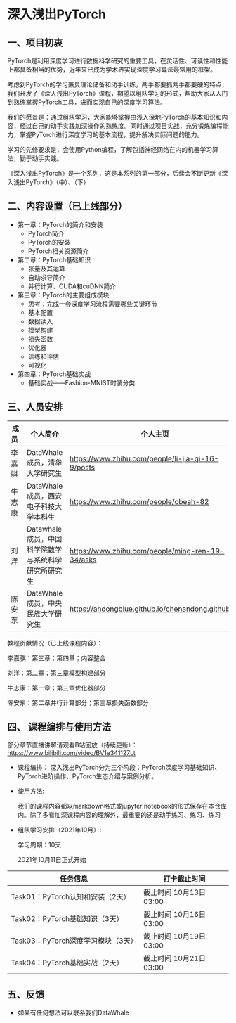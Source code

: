 # 深入浅出PyTorch

## 一、项目初衷

PyTorch是利用深度学习进行数据科学研究的重要工具，在灵活性、可读性和性能上都具备相当的优势，近年来已成为学术界实现深度学习算法最常用的框架。

考虑到PyTorch的学习兼具理论储备和动手训练，两手都要抓两手都要硬的特点，我们开发了《深入浅出PyTorch》课程，期望以组队学习的形式，帮助大家从入门到熟练掌握PyTorch工具，进而实现自己的深度学习算法。

我们的愿景是：通过组队学习，大家能够掌握由浅入深地PyTorch的基本知识和内容，经过自己的动手实践加深操作的熟练度。同时通过项目实战，充分锻炼编程能力，掌握PyTorch进行深度学习的基本流程，提升解决实际问题的能力。

学习的先修要求是，会使用Python编程，了解包括神经网络在内的机器学习算法，勤于动手实践。

《深入浅出PyTorch》是一个系列，这是本系列的第一部分，后续会不断更新《深入浅出PyTorch》（中）、（下）

## 二、内容设置（已上线部分）

- 第一章：PyTorch的简介和安装
  - PyTorch简介
  - PyTorch的安装
  - PyTorch相关资源简介
- 第二章：PyTorch基础知识
  - 张量及其运算
  - 自动求导简介
  - 并行计算、CUDA和cuDNN简介
- 第三章：PyTorch的主要组成模块
  - 思考：完成一套深度学习流程需要哪些关键环节
  - 基本配置
  - 数据读入
  - 模型构建
  - 损失函数
  - 优化器
  - 训练和评估
  - 可视化
- 第四章：PyTorch基础实战
  - 基础实战——Fashion-MNIST时装分类

## 三、人员安排

| 成员&nbsp; | 个人简介                                            | 个人主页                                           |
| --------------- | --------------------------------------------------- | -------------------------------------------------- |
|   李嘉骐   | DataWhale成员，清华大学研究生                       | https://www.zhihu.com/people/li-jia-qi-16-9/posts  |
|   牛志康   | DataWhale成员，西安电子科技大学本科生             | https://www.zhihu.com/people/obeah-82              |
|    刘洋    | Datawhale成员，中国科学院数学与系统科学研究所研究生 | https://www.zhihu.com/people/ming-ren-19-34/asks   |
|   陈安东   | DataWhale成员，中央民族大学研究生                   | https://andongblue.github.io/chenandong.github.io/ |

教程贡献情况（已上线课程内容）：

李嘉骐：第三章；第四章；内容整合

刘洋：第二章；第三章模型构建部分

牛志康：第一章；第三章优化器部分

陈安东：第二章并行计算部分；第三章损失函数部分

## 四、 课程编排与使用方法

部分章节直播讲解请观看B站回放（持续更新）：https://www.bilibili.com/video/BV1e341127Lt

- 课程编排：
  深入浅出PyTorch分为三个阶段：PyTorch深度学习基础知识、PyTorch进阶操作、PyTorch生态介绍与案例分析。

- 使用方法:

  我们的课程内容都以markdown格式或jupyter notebook的形式保存在本仓库内。除了多看加深课程内容的理解外，最重要的还是动手练习、练习、练习

- 组队学习安排（2021年10月）:

  学习周期：10天

  2021年10月11日正式开始

| 任务信息                           | 打卡截止时间           |
| ---------------------------------- | ---------------------- |
| Task01：PyTorch认知和安装（2天）   | 截止时间 10月13日03:00 |
| Task02：PyTorch基础知识（3天）     | 截止时间 10月16日03:00 |
| Task03：PyTorch深度学习模块（3天） | 截止时间 10月19日03:00 |
| Task04：PyTorch基础实战（2天）     | 截止时间 10月21日03:00 |



## 五、反馈

- 如果有任何想法可以联系我们DataWhale
